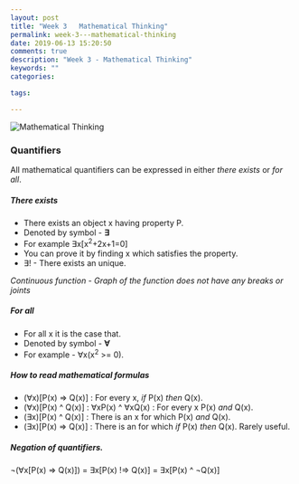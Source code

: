 ```yaml
---
layout: post
title: "Week 3   Mathematical Thinking"
permalink: week-3---mathematical-thinking
date: 2019-06-13 15:20:50
comments: true
description: "Week 3 - Mathematical Thinking"
keywords: ""
categories:

tags:

---
```


![Mathematical Thinking](/images/mathematical-thinking.png)

### <span>Quantifiers</span>

All mathematical quantifiers can be expressed in either _there exists_ or _for all_.

##### There exists
* There exists an object x having property P.
* Denoted by symbol - __∃__
* For example ∃x[x<sup>2</sup>+2x+1=0]
* You can prove it by finding x which satisfies the property.
* ∃! - There exists an unique.

_Continuous function - Graph of the function does not have any breaks or joints_

##### For all
* For all x it is the case that.
* Denoted by symbol - __∀__
* For example - ∀x(x<sup>2</sup> >= 0).


##### How to read mathematical formulas

* (∀x)[P(x) => Q(x)] : For every x, _if_ P(x) _then_ Q(x).
* (∀x)[P(x) ^ Q(x)] : ∀xP(x) ^ ∀xQ(x) : For every x P(x) _and_ Q(x).
* (∃x)[P(x) ^ Q(x)] : There is an x for which P(x) _and_ Q(x).
* (∃x)[P(x) => Q(x)] : There is an for which _if_ P(x) _then_ Q(x). Rarely useful.


##### Negation of quantifiers.

¬(∀x[P(x) => Q(x)]) = ∃x[P(x) !=> Q(x)] = ∃x[P(x) ^ ¬Q(x)]
